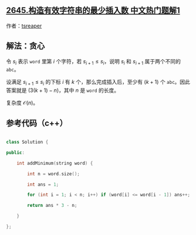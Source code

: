 ## [2645.构造有效字符串的最少插入数 中文热门题解1](https://leetcode.cn/problems/minimum-additions-to-make-valid-string/solutions/100000/tan-xin-by-tsreaper-wf2e)

作者：[tsreaper](https://leetcode.cn/u/tsreaper)
## 解法：贪心

令 $s_i$ 表示 `word` 里第 $i$ 个字符，若 $s_{i + 1} \le s_i$，说明 $s_i$ 和 $s_{i + 1}$ 属于两个不同的 `abc`。

设满足 $s_{i + 1} \le s_i$ 的下标 $i$ 有 $k$ 个，那么完成插入后，至少有 $(k + 1)$ 个 `abc`。因此答案就是 $(3(k + 1) - n)$，其中 $n$ 是 `word` 的长度。

复杂度 $\mathcal{O}(n)$。

## 参考代码（c++）
```c++
class Solution {
public:
    int addMinimum(string word) {
        int n = word.size();
        int ans = 1;
        for (int i = 1; i < n; i++) if (word[i] <= word[i - 1]) ans++;
        return ans * 3 - n;
    }
};
```